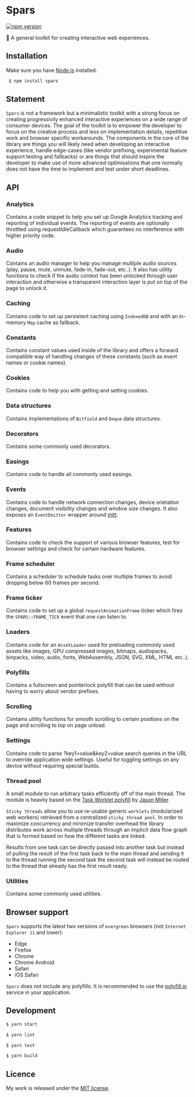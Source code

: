 # Spars

[![npm version](https://badge.fury.io/js/spars.svg)](https://badge.fury.io/js/spars)

🌲 A general toolkit for creating interactive web experiences.

## Installation

Make sure you have [Node.js](http://nodejs.org/) installed.

```sh
 $ npm install spars
```

## Statement

`Spars` is not a framework but a minimalistic toolkit with a strong focus on creating progressivily enhanced interactive experiences on a wide range of consumer devices. The goal of the toolkit is to empower the developer to focus on the creative process and less on implementation details, repetitive work and browser specific workarounds. The components in the core of the library are things you will likely need when developing an interactive experience, handle edge-cases (like vendor prefixing, experimental feature support testing and fallbacks) or are things that should inspire the developer to make use of more advanced optimisations that one normally does not have the time to implement and test under short deadlines.

## API

### Analytics

Contains a code snippet to help you set up Google Analytics tracking and reporting of individual events. The reporting of events are optionally throttled using requestIdleCallback which guarantees no interference with higher priority code.

### Audio

Contains an audio manager to help you manage multiple audio sources (play, pause, mute, unmute, fade-in, fade-out, etc..). It also has utility functions to check if the audio context has been unlocked through user interaction and otherwise a transparent interaction layer is put on top of the page to unlock it.

### Caching

Contains code to set up persistent caching using `IndexedDB` and with an in-memory `Map` cache as fallback.

### Constants

Contains constant values used inside of the library and offers a forward compatible way of handling changes of these constants (such as event names or cookie names).

### Cookies

Contains code to help you with getting and setting cookies.

### Data structures

Contains implementations of `Bitfield` and `Deque` data structures.

### Decorators

Contains some commonly used decorators.

### Easings

Contains code to handle all commonly used easings.

### Events

Contains code to handle network connection changes, device orietation changes, document visibility changes and window size changes. It also exposes an `EventEmitter` wrapper around [mitt](https://github.com/developit/mitt).

### Features

Contains code to check the support of various browser features, test for browser settings and check for certain hardware features.

### Frame scheduler

Contains a scheduler to schedule tasks over multiple frames to avoid dropping below 60 frames per second.

### Frame ticker

Contains code to set up a global `requestAnimationFrame` ticker which fires the `SPARS::FRAME_TICK` event that one can listen to.

### Loaders

Contains code for an `AssetLoader` used for preloading commonly used assets like images, GPU compressed images, bitmaps, audiopacks, binpacks, video, audio, fonts, WebAssembly, JSON, SVG, XML, HTML etc..).

### Polyfills

Contains a fullscreen and pointerlock polyfill that can be used without having to worry about vendor prefixes.

### Scrolling

Contains utility functions for smooth scrolling to certain positions on the page and scrolling to top on page unload.

### Settings

Contains code to parse ?key1=value&key2=value search queries in the URL to override application wide settings. Useful for toggling settings on any device without requiring special builds.

### Thread pool

A small module to run arbitrary tasks efficiently off of the main thread. The module is heavily based on the [Task Worklet polyfill](https://github.com/developit/task-worklet/) by [Jason Miller](https://github.com/developit).

`Sticky threads` allow you to use re-usable generic `worklets` (modularized web workers) retrieved from a centralized `sticky thread pool`. In order to maximize concurrency and minimize transfer overhead the library distributes work across multiple threads through an implicit data flow graph that is formed based on how the different tasks are linked.

Results from one task can be directly passed into another task but instead of pulling the result of the first task back to the main thread and sending it to the thread running the second task the second task will instead be routed to the thread that already has the first result ready.

### Utilities

Contains some commonly used utilities.

## Browser support

`Spars` supports the latest two versions of `evergreen` browsers (not `Internet Explorer 11` and lower):

- Edge
- Firefox
- Chrome
- Chrome Android
- Safari
- iOS Safari

`Spars` does not include any polyfills. It is recommended to use the [polyfill.io](https://polyfill.io/v3/) service in your application.

## Development

```sh
$ yarn start

$ yarn lint

$ yarn test

$ yarn build
```

## Licence

My work is released under the [MIT license](https://raw.githubusercontent.com/TimvanScherpenzeel/spars/master/LICENSE).
